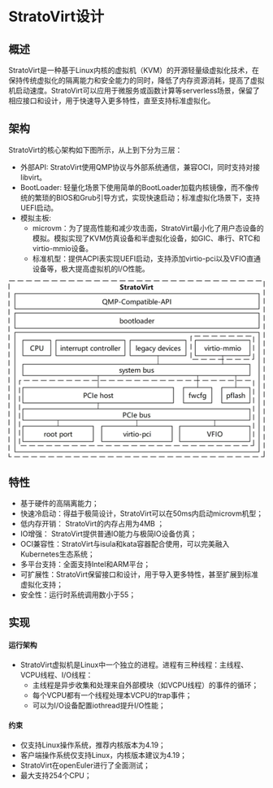 # StratoVirt设计

## 概述

StratoVirt是一种基于Linux内核的虚拟机（KVM）的开源轻量级虚拟化技术，在保持传统虚拟化的隔离能力和安全能力的同时，降低了内存资源消耗，提高了虚拟机启动速度。StratoVirt可以应用于微服务或函数计算等serverless场景，保留了相应接口和设计，用于快速导入更多特性，直至支持标准虚拟化。

## 架构

StratoVirt的核心架构如下图所示，从上到下分为三层：

- 外部API: StratoVirt使用QMP协议与外部系统通信，兼容OCI，同时支持对接libvirt。
- BootLoader: 轻量化场景下使用简单的BootLoader加载内核镜像，而不像传统的繁琐的BIOS和Grub引导方式，实现快速启动；标准虚拟化场景下，支持UEFI启动。
- 模拟主板:
  - microvm：为了提高性能和减少攻击面，StratoVirt最小化了用户态设备的模拟。模拟实现了KVM仿真设备和半虚拟化设备，如GIC、串行、RTC和virtio-mmio设备。
  - 标准机型：提供ACPI表实现UEFI启动，支持添加virtio-pci以及VFIO直通设备等，极大提高虚拟机的I/O性能。

 ![image](images/StratoVirt-arch.jpg)

## 特性

- 基于硬件的高隔离能力；
- 快速冷启动：得益于极简设计，StratoVirt可以在50ms内启动microvm机型；
- 低内存开销： StratoVirt的内存占用为4MB ；
- IO增强： StratoVirt提供普通IO能力与极简IO设备仿真；
- OCI兼容性：StratoVirt与isula和kata容器配合使用，可以完美融入Kubernetes生态系统；
- 多平台支持：全面支持Intel和ARM平台；
- 可扩展性：StratoVirt保留接口和设计，用于导入更多特性，甚至扩展到标准虚拟化支持；
- 安全性：运行时系统调用数小于55；

## 实现

#### 运行架构

- StratoVirt虚拟机是Linux中一个独立的进程。进程有三种线程：主线程、VCPU线程、I/O线程：
  - 主线程是异步收集和处理来自外部模块（如VCPU线程）的事件的循环；
  - 每个VCPU都有一个线程处理本VCPU的trap事件；
  - 可以为I/O设备配置iothread提升I/O性能；

#### 约束

- 仅支持Linux操作系统，推荐内核版本为4.19；
- 客户端操作系统仅支持Linux，内核版本建议为4.19；
- StratoVirt在openEuler进行了全面测试；
- 最大支持254个CPU；
